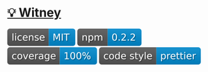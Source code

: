 # [💡 Witney](https://github.com/witneyjs/witney)

[![](assets/badge.license.svg)](https://opensource.org/licenses/MIT)
[![](assets/badge.npm.svg)](https://www.npmjs.com/package/witney)
![](assets/badge.coverage.svg)
[![](assets/badge.style.svg)](https://prettier.io/)
